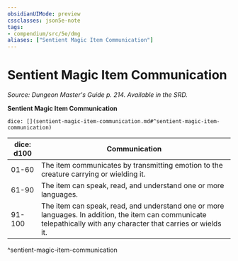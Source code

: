 ```yaml
---
obsidianUIMode: preview
cssclasses: json5e-note
tags:
- compendium/src/5e/dmg
aliases: ["Sentient Magic Item Communication"]
---
```

# Sentient Magic Item Communication
*Source: Dungeon Master's Guide p. 214. Available in the SRD.* 

**Sentient Magic Item Communication**

`dice: [](sentient-magic-item-communication.md#^sentient-magic-item-communication)`

| dice: d100 | Communication |
|------------|---------------|
| 01-60 | The item communicates by transmitting emotion to the creature carrying or wielding it. |
| 61-90 | The item can speak, read, and understand one or more languages. |
| 91-100 | The item can speak, read, and understand one or more languages. In addition, the item can communicate telepathically with any character that carries or wields it. |
^sentient-magic-item-communication